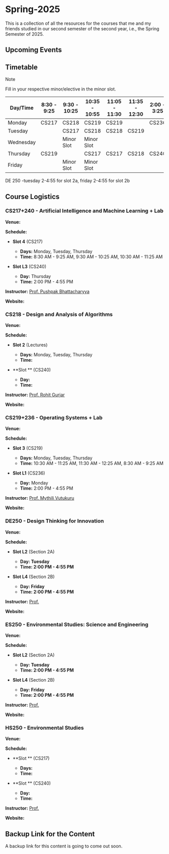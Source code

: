 # Spring-2025

This is a collection of all the resources for the courses that me and my friends studied in our second semester of the second year, i.e., the Spring Semester of 2025.

## Upcoming Events

## Timetable

> [!NOTE]  
> Fill in your respective minor/elective in the minor slot.

| Day/Time  | 8:30 - 9:25 | 9:30 - 10:25  | 10:35 - 10:55 | 11:05 - 11:30  | 11:35 - 12:30 | 2:00 - 3:25  | 3:30 - 4:55 | 5:30 - 6:55 | 7:00 - 8:25 |
| ------------- | ------------- | ------------- | ------------- | ------------- | ------------- | ------------- | ------------- | ------------- | ------------- |
| Monday | CS217 | CS218 | CS219 | CS219 |   | CS236 | CS236 |   |   |
| Tuesday |   | CS217 | CS218 | CS218 | CS219 |   |   |   |   |
| Wednesday |   | Minor Slot | Minor Slot |   |   |   |   |   |   |
| Thursday | CS219 |   | CS217 | CS217 | CS218 | CS240 | CS240 |   |   |
| Friday |   | Minor Slot | Minor Slot |   |   |   |   |   |   |

DE 250 -tuesday 2-4:55 for slot 2a, friday  2-4:55  for  slot 2b

## Course Logistics

### CS217+240 - Artificial Intelligence and Machine Learning + Lab

**Venue:** 

**Schedule:**

- **Slot 4** (CS217)
  - **Days:** Monday, Tuesday, Thursday 
  - **Time:** 8:30 AM - 9:25 AM, 9:30 AM - 10:25 AM, 10:30 AM - 11:25 AM

- **Slot L3** (CS240)
  - **Day:** Thursday
  - **Time:** 2:00 PM - 4:55 PM
 
**Instructor:** [Prof. Pushpak Bhattacharyya](https://www.cse.iitb.ac.in/~pb/)

**Website:** []()

### CS218 - Design and Analysis of Algorithms

**Venue:** 

**Schedule:**

- **Slot 2** (Lectures)
  - **Days:** Monday, Tuesday, Thursday
  - **Time:** 

- **Slot ** (CS240)
  - **Day:** 
  - **Time:** 
 
**Instructor:** [Prof. Rohit Gurjar](https://www.cse.iitb.ac.in/~rgurjar/)

**Website:** []()

### CS219+236 - Operating Systems + Lab

**Venue:** 

**Schedule:**

- **Slot 3** (CS219)
  - **Days:** Monday, Tuesday, Thursday
  - **Time:** 10:30 AM - 11:25 AM, 11:30 AM - 12:25 AM, 8:30 AM - 9:25 AM

- **Slot L1** (CS236)
  - **Day:** Monday
  - **Time:** 2:00 PM - 4:55 PM
 
**Instructor:** [Prof. Mythili Vutukuru](https://www.cse.iitb.ac.in/~mythili/)

**Website:** []()

### DE250 - Design Thinking for Innovation

**Venue:** 

**Schedule:**

- **Slot L2** (Section 2A)
  - **Day: Tuesday** 
  - **Time: 2:00 PM - 4:55 PM** 

- **Slot L4** (Section 2B)
  - **Day: Friday** 
  - **Time: 2:00 PM - 4:55 PM** 
 
**Instructor:** [Prof. ]()

**Website:** []()

### ES250 - Environmental Studies: Science and Engineering

**Venue:** 

**Schedule:**

- **Slot L2** (Section 2A)
  - **Day: Tuesday** 
  - **Time: 2:00 PM - 4:55 PM** 

- **Slot L4** (Section 2B)
  - **Day: Friday** 
  - **Time: 2:00 PM - 4:55 PM** 
 
**Instructor:** [Prof. ]()

**Website:** []()

### HS250 - Environmental Studies

**Venue:** 

**Schedule:**

- **Slot ** (CS217)
  - **Days:** 
  - **Time:** 

- **Slot ** (CS240)
  - **Day:** 
  - **Time:** 
 
**Instructor:** [Prof. ]()

**Website:** []()

## Backup Link for the Content

A backup link for this content is going to come out soon.
